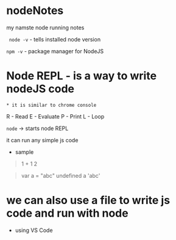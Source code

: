 # nodeNotes

my namste node running notes

` node -v` - tells installed node version

`npm -v` - package manager for NodeJS

# Node REPL - is a way to write nodeJS code

    * it is similar to chrome console

R - Read
E - Evaluate
P - Print
L - Loop

`node` -> starts node REPL

it can run any simple js code

- sample

> 1 + 1
> 2

> var a = "abc"
> undefined
> a
> 'abc'

# we can also use a file to write js code and run with node

- using VS Code
